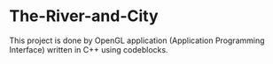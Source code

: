 # The-River-and-City
This project is done by OpenGL application (Application Programming Interface) written in C++ using codeblocks.
